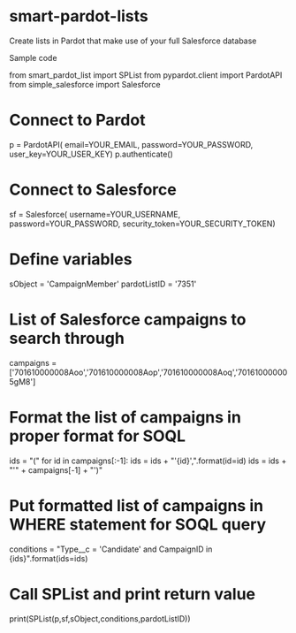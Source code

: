 # smart-pardot-lists
Create lists in Pardot that make use of your full Salesforce database

Sample code 

from smart_pardot_list import SPList
from pypardot.client import PardotAPI
from simple_salesforce import Salesforce

# Connect to Pardot
p = PardotAPI(
    email=YOUR_EMAIL,
    password=YOUR_PASSWORD,
    user_key=YOUR_USER_KEY)
p.authenticate()

# Connect to Salesforce
sf = Salesforce(
    username=YOUR_USERNAME,
    password=YOUR_PASSWORD,
    security_token=YOUR_SECURITY_TOKEN)

# Define variables
sObject = 'CampaignMember'
pardotListID = '7351'
# List of Salesforce campaigns to search through
campaigns = ['701610000008Aoo','701610000008Aop','701610000008Aoq','701610000005gM8']
# Format the list of campaigns in proper format for SOQL
ids = "("
for id in campaigns[:-1]:
    ids = ids + "'{id}',".format(id=id)
ids = ids + "'" + campaigns[-1] + "')"
# Put formatted list of campaigns in WHERE statement for SOQL query 
conditions = "Type__c = 'Candidate' and CampaignID in {ids}".format(ids=ids)
# Call SPList and print return value
print(SPList(p,sf,sObject,conditions,pardotListID))
